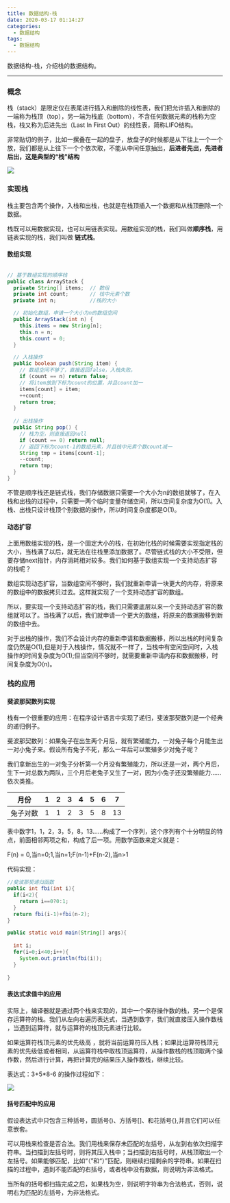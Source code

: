 ```yaml
---
title: 数据结构-栈
date: 2020-03-17 01:14:27
categories:
  - 数据结构
tags:
  - 数据结构
---
```


数据结构-栈，介绍栈的数据结构。
<!-- more -->

------------
### 概念

栈（stack）是限定仅在表尾进行插入和删除的线性表，我们把允许插入和删除的一端称为栈顶（top），另一端为栈底（bottom），不含任何数据元素的栈称为空栈，栈又称为后进先出（Last In First Out）的线性表，简称LIFO结构。

非常贴切的例子，比如一摞叠在一起的盘子，放盘子的时候都是从下往上一个一个放，我们都是从上往下一个个依次取，不能从中间任意抽出，**后进者先出，先进者后出，这是典型的“栈”结构**

<img class="avatar" src="/img/stack.jpg">

### 实现栈

栈主要包含两个操作，入栈和出栈，也就是在栈顶插入一个数据和从栈顶删除一个数据。

栈既可以用数据实现，也可以用链表实现。用数组实现的栈，我们叫做**顺序栈**，用链表实现的栈，我们叫做 **链式栈**。

#### 数组实现

```java

// 基于数组实现的顺序栈
public class ArrayStack {
  private String[] items;  // 数组
  private int count;       // 栈中元素个数
  private int n;           //栈的大小

  // 初始化数组，申请一个大小为n的数组空间
  public ArrayStack(int n) {
    this.items = new String[n];
    this.n = n;
    this.count = 0;
  }

  // 入栈操作
  public boolean push(String item) {
    // 数组空间不够了，直接返回false，入栈失败。
    if (count == n) return false;
    // 将item放到下标为count的位置，并且count加一
    items[count] = item;
    ++count;
    return true;
  }
  
  // 出栈操作
  public String pop() {
    // 栈为空，则直接返回null
    if (count == 0) return null;
    // 返回下标为count-1的数组元素，并且栈中元素个数count减一
    String tmp = items[count-1];
    --count;
    return tmp;
  }
}
```

不管是顺序栈还是链式栈，我们存储数据只需要一个大小为n的数组就够了，在入栈和出栈的过程中，只需要一两个临时变量存储空间，所以空间复杂度为O(1)。入栈、出栈只设计栈顶个别数据的操作，所以时间复杂度都是O(1)。

#### 动态扩容

上面用数组实现的栈，是一个固定大小的栈，在初始化栈的时候需要实现指定栈的大小，当栈满了以后，就无法在往栈里添加数据了。尽管链式栈的大小不受限，但要存储next指针，内存消耗相对较多。我们如何基于数组实现一个支持动态扩容的栈呢？

数组实现动态扩容，当数组空间不够时，我们就重新申请一块更大的内存，将原来的数组中的数据拷贝过去。这样就实现了一个支持动态扩容的数组。

所以，要实现一个支持动态扩容的栈，我们只需要底层以来一个支持动态扩容的数组就可以了。当栈满了以后，我们就申请一个更大的数组，将原来的数据搬移到新的数组中去。

对于出栈的操作，我们不会设计内存的重新申请和数据搬移，所以出栈的时间复杂度仍然是O(1),但是对于入栈操作，情况就不一样了，当栈中有空闲空间时，入栈操作的时间复杂度为O(1);但当空间不够时，就需要重新申请内存和数据搬移，时间复杂度为O(n)。

### 栈的应用

#### 斐波那契数列实现

栈有一个很重要的应用：在程序设计语言中实现了递归，斐波那契数列是一个经典的递归例子。

斐波那契数列：如果兔子在出生两个月后，就有繁殖能力，一对兔子每个月能生出一对小兔子来。假设所有兔子不死，那么一年后可以繁殖多少对兔子呢？

我们拿新出生的一对兔子分析第一个月没有繁殖能力，所以还是一对，两个月后，生下一对总数为两队，三个月后老兔子又生了一对，因为小兔子还没繁殖能力......依次类推。

| 月份     | 1    | 2    | 3    | 4    | 5    | 6    | 7    |
| -------- | ---- | ---- | ---- | ---- | ---- | ---- | ---- |
| 兔子对数 | 1    | 1    | 2    | 3    | 5    | 8    | 13   |

表中数字1，1，2，3，5，8，13......构成了一个序列，这个序列有个十分明显的特点，前面相邻两项之和，构成了后一项。用数学函数来定义就是：

F(n) = 0,当n=0;1,当n=1;F(n-1)+F(n-2),当n>1

代码实现：

```java
//斐波那契递归函数
public int fbi(int i){
  if(i<2){
    return i==0?0:1;
  }
  return fbi(i-1)+fbi(n-2);
} 

public static void main(String[] args){
  
  int i;
  for(i=0;i<40;i++){
    System.out.println(fbi(i));
  }
  
}
```

#### 表达式求值中的应用

实际上，编译器就是通过两个栈来实现的，其中一个保存操作数的栈，另一个是保存运算符的栈。我们从左向右遍历表达式，当遇到数字，我们就直接压入操作数栈 ，当遇到运算符，就与运算符的栈顶元素进行比较。

如果运算符栈顶元素的优先级高 ，就将当前运算符压入栈；如果比运算符栈顶元素的优先级低或者相同，从运算符栈中取栈顶运算符，从操作数栈的栈顶取两个操作数，然后进行计算，再把计算完的结果压入操作数栈，继续比较。

表达式：3+5*8-6 的操作过程如下：

<img class="avatar" src="/img/biaodashi.jpg">

#### 括号匹配中的应用

假设表达式中只包含三种括号，圆括号()、方括号[]、和花括号{},并且它们可以任意嵌套。

可以用栈来检查是否合法。我们用栈来保存未匹配的左括号，从左到右依次扫描字符串。当扫描到左括号时，则将其压入栈中；当扫描到右括号时，从栈顶取出一个左括号。如果能够匹配，比如“（”和“）”匹配，则继续扫描剩余的字符串。如果在扫描的过程中，遇到不能匹配的右括号，或者栈中没有数据，则说明为非法格式。

当所有的括号都扫描完成之后，如果栈为空，则说明字符串为合法格式，否则，说明右为匹配的左括号，为非法格式。